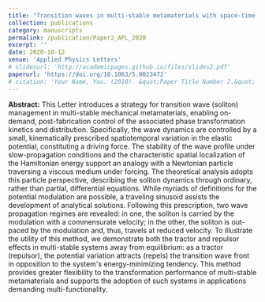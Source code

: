 ```yaml
---
title: "Transition waves in multi-stable metamaterials with space-time modulated potentials"
collection: publications
category: manuscripts
permalink: /publication/Paper2_APL_2020
excerpt: ''
date: 2020-10-12
venue: 'Applied Physics Letters'
# slidesurl: 'http://academicpages.github.io/files/slides2.pdf'
paperurl: 'https://doi.org/10.1063/5.0023472'
# citation: 'Your Name, You. (2010). &quot;Paper Title Number 2.&quot; <i>Journal 1</i>. 1(2).'
---
```


**Abstract:** This Letter introduces a strategy for transition wave (soliton) management in multi-stable mechanical metamaterials, enabling on-demand, post-fabrication control of the associated phase transformation kinetics and distribution. Specifically, the wave dynamics are controlled by a small, kinematically prescribed spatiotemporal variation in the elastic potential, constituting a driving force. The stability of the wave profile under slow-propagation conditions and the characteristic spatial localization of the Hamiltonian energy support an analogy with a Newtonian particle traversing a viscous medium under forcing. The theoretical analysis adopts this particle perspective, describing the soliton dynamics through ordinary, rather than partial, differential equations. While myriads of definitions for the potential modulation are possible, a traveling sinusoid assists the development of analytical solutions. Following this prescription, two wave propagation regimes are revealed: in one, the soliton is carried by the modulation with a commensurate velocity; in the other, the soliton is out-paced by the modulation and, thus, travels at reduced velocity. To illustrate the utility of this method, we demonstrate both the tractor and repulsor effects in multi-stable systems away from equilibrium: as a tractor (repulsor), the potential variation attracts (repels) the transition wave front in opposition to the system's energy-minimizing tendency. This method provides greater flexibility to the transformation performance of multi-stable metamaterials and supports the adoption of such systems in applications demanding multi-functionality.
